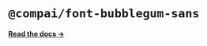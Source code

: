 # `@compai/font-bubblegum-sans`

[**Read the docs &rarr;**](https://components.ai/docs/typefaces/bubblegum-sans)
